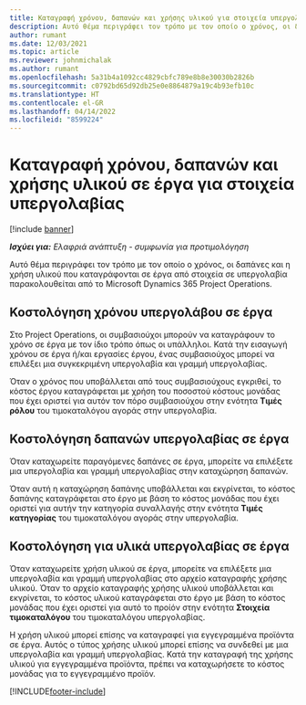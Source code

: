 ```yaml
---
title: Καταγραφή χρόνου, δαπανών και χρήσης υλικού για στοιχεία υπεργολαβίας
description: Αυτό θέμα περιγράφει τον τρόπο με τον οποίο ο χρόνος, οι δαπάνες και η χρήση υλικού που καταγράφονται σε έργα από στοιχεία σε υπεργολαβία παρακολουθείται από το Microsoft Dynamics 365 Project Operations.
author: rumant
ms.date: 12/03/2021
ms.topic: article
ms.reviewer: johnmichalak
ms.author: rumant
ms.openlocfilehash: 5a31b4a1092cc4829cbfc789e8b8e30030b2826b
ms.sourcegitcommit: c0792bd65d92db25e0e8864879a19c4b93efb10c
ms.translationtype: HT
ms.contentlocale: el-GR
ms.lasthandoff: 04/14/2022
ms.locfileid: "8599224"
---
```

# <a name="recording-time-expenses-and-material-usage-on-projects-for-subcontracted-components"></a>Καταγραφή χρόνου, δαπανών και χρήσης υλικού σε έργα για στοιχεία υπεργολαβίας

[!include [banner](../../includes/dataverse-preview.md)]

_**Ισχύει για:** Ελαφριά ανάπτυξη - συμφωνία για προτιμολόγηση_

Αυτό θέμα περιγράφει τον τρόπο με τον οποίο ο χρόνος, οι δαπάνες και η χρήση υλικού που καταγράφονται σε έργα από στοιχεία σε υπεργολαβία παρακολουθείται από το Microsoft Dynamics 365 Project Operations.

## <a name="costing-for-subcontractor-time-on-projects"></a>Κοστολόγηση χρόνου υπεργολάβου σε έργα
Στο Project Operations, οι συμβασιούχοι μπορούν να καταγράφουν το χρόνο σε έργα με τον ίδιο τρόπο όπως οι υπάλληλοι. Κατά την εισαγωγή χρόνου σε έργα ή/και εργασίες έργου, ένας συμβασιούχος μπορεί να επιλέξει μια συγκεκριμένη υπεργολαβία και γραμμή υπεργολαβίας.

Όταν ο χρόνος που υποβάλλεται από τους συμβασιούχους εγκριθεί, το κόστος έργου καταγράφεται με χρήση του ποσοστού κόστους μονάδας που έχει οριστεί για αυτόν τον πόρο συμβασιούχου στην ενότητα **Τιμές ρόλου** του τιμοκαταλόγου αγοράς στην υπεργολαβία.

## <a name="costing-for-subcontracted-expenses-on-projects"></a>Κοστολόγηση δαπανών υπεργολαβίας σε έργα
Όταν καταχωρείτε παραγόμενες δαπάνες σε έργα, μπορείτε να επιλέξετε μια υπεργολαβία και γραμμή υπεργολαβίας στην καταχώρηση δαπανών. 

Όταν αυτή η καταχώρηση δαπάνης υποβάλλεται και εκγρίνεται, το κόστος δαπάνης καταγράφεται στο έργο με βάση το κόστος μονάδας που έχει οριστεί για αυτήν την κατηγορία συναλλαγής στην ενότητα **Τιμές κατηγορίας** του τιμοκαταλόγου αγοράς στην υπεργολαβία.

## <a name="costing-for-subcontracted-materials-on-projects"></a>Κοστολόγηση για υλικά υπεργολαβίας σε έργα
Όταν καταχωρείτε χρήση υλικού σε έργα, μπορείτε να επιλέξετε μια υπεργολαβία και γραμμή υπεργολαβίας στο αρχείο καταγραφής χρήσης υλικού. Όταν το αρχείο καταγραφής χρήσης υλικού υποβάλλεται και εκγρίνεται, το κόστος υλικού καταγράφεται στο έργο με βάση το κόστος μονάδας που έχει οριστεί για αυτό το προίόν στην ενότητα **Στοιχεία τιμοκαταλόγου** του τιμοκαταλόγου υπεργολαβίας.

Η χρήση υλικού μπορεί επίσης να καταγραφεί για εγγεγραμμένα προϊόντα σε έργα. Αυτός ο τύπος χρήσης υλικού μπορεί επίσης να συνδεθεί με μια υπεργολαβία και γραμμή υπεργολαβίας. Κατά την καταγραφή της χρήσης υλικού για εγγεγραμμένα προϊόντα, πρέπει να καταχωρήσετε το κόστος μονάδας για το εγγεγραμμένο προϊόν. 


[!INCLUDE[footer-include](../../includes/footer-banner.md)]
